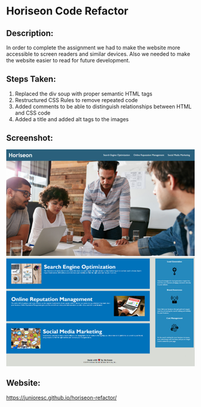 # Horiseon Code Refactor

## Description:
In order to complete the assignment we had to make the website more accessible to screen readers and similar devices. Also we needed to make the website easier to read for future development.

## Steps Taken:
1. Replaced the div soup with proper semantic HTML tags
2. Restructured CSS Rules to remove repeated code
3. Added comments to be able to distinguish relationships between HTML and CSS code
4. Added a title and added alt tags to the images

## Screenshot:
![Image of Horiseon nav and hero picture](/assets/images/screenshots/horiseon-nav-with-hero.png)
![Image of Horiseon content](/assets/images/screenshots/horiseon-content.png)

## Website:
https://junioresc.github.io/horiseon-refactor/